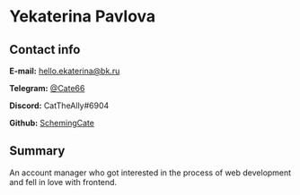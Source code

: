 # Yekaterina Pavlova

## Contact info

**E-mail:** [hello.ekaterina@bk.ru](mailto:hello.ekaterina@bk.ru)

**Telegram:** [@Cate66](https://t.me/Cate66)

**Discord:** CatTheAlly#6904

**Github:** [SchemingCate](https://github.com/SchemingCate)

## Summary

An account manager who got interested in the process of web development and fell in love with frontend.
